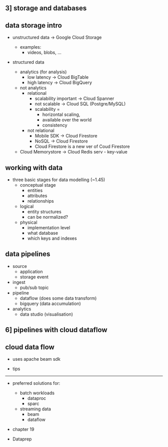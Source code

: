 

3] storage and databases
---

data storage intro
---
- unstructured data
    -> Google Cloud Storage
    - examples:
        - videos, blobs, ...

- structured data
    - analytics (for analysis)
        - low latency -> Cloud BigTable
        - high latency -> Cloud BigQuery
    - not analytics
        - relational
            - scalability important -> Cloud Spanner
            - not scalable -> Cloud SQL (Postgre/MySQL)
            - scalability = 
                - horizontal scaling, 
                - available over the world
                - consistency
        - not relational
            - Mobile SDK -> Cloud Firestore
            - NoSQL      -> Cloud Firestore
            - Cloud Firestore is a new ver of Coud Firestore
    - Cloud Memorystore
        -> Cloud Redis serv
            - key-value


working with data
---
- three basic stages for data modelling (~1.45)
    - conceptual stage
        - entities
        - attributes
        - relationships
    - logical
        - entity structures
        - can be normalized?
    - physical
        - implementation level
        - what database
        - which keys and indexes


data pipelines
---

- source
    - application
    - storage event
- ingest
    - pub/sub topic
- pipeline
    - dataflow (does some data transform)
    - bigquery (data accumulation)
- analytics
    - data studio (visualisation)



6] pipelines with cloud dataflow
---

cloud data flow
---
- uses apache beam sdk


- tips
---
- preferred solutions for:
    - batch workloads
        - dataproc
        - sparc
    - streaming data
        - beam
        - dataflow


- chapter 19
- Dataprep
